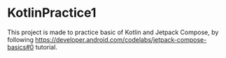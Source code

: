 # KotlinPractice1
This project is made to practice basic of Kotlin and Jetpack Compose,
by following https://developer.android.com/codelabs/jetpack-compose-basics#0 tutorial.
